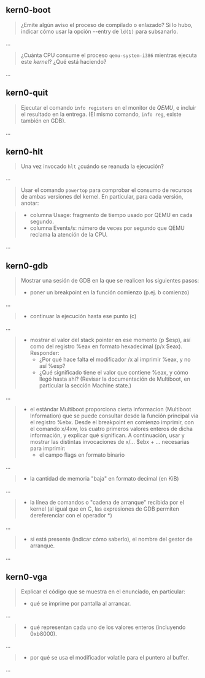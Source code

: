 kern0-boot
----------

> ¿Emite algún aviso el proceso de compilado o enlazado? Si lo hubo, indicar cómo usar la opción --entry de `ld(1)` para subsanarlo.

...

> ¿Cuánta CPU consume el proceso `qemu-system-i386` mientras ejecuta este _kernel_? ¿Qué está haciendo?

...


kern0-quit
----------

> Ejecutar el comando `info registers` en el monitor de _QEMU_, e incluir el resultado en la entrega. (El mismo comando, `info reg`, existe también en GDB).

...

kern0-hlt
---------

> Una vez invocado `hlt` ¿cuándo se reanuda la ejecución?

...

> Usar el comando `powertop` para comprobar el consumo de recursos de ambas versiones del kernel. En particular, para cada versión, anotar:

> * columna Usage: fragmento de tiempo usado por QEMU en cada segundo.
> * columna Events/s: número de veces por segundo que QEMU reclama la atención de la CPU.

...

kern0-gdb
---------

> Mostrar una sesión de GDB en la que se realicen los siguientes pasos:
> * poner un breakpoint en la función comienzo (p.ej. b comienzo)

...

> * continuar la ejecución hasta ese punto (c)

...

> * mostrar el valor del stack pointer en ese momento (p $esp), así como del registro %eax en formato hexadecimal (p/x $eax). Responder:
> 	* ¿Por qué hace falta el modificador /x al imprimir %eax, y no así %esp?
> 	* ¿Qué significado tiene el valor que contiene %eax, y cómo llegó hasta ahí? (Revisar la documentación de Multiboot, en particular la sección Machine state.)

...

> * el estándar Multiboot proporciona cierta informacion (Multiboot Information) que se puede consultar desde la función principal vía el registro %ebx. Desde el breakpoint en comienzo imprimir, con el comando x/4xw, los cuatro primeros valores enteros de dicha información, y explicar qué significan. A continuación, usar y mostrar las distintas invocaciones de x/... $ebx + ... necesarias para imprimir:
> 	* el campo flags en formato binario

...

> 	* la cantidad de memoria "baja" en formato decimal (en KiB)

...

> 	* la línea de comandos o "cadena de arranque" recibida por el kernel (al igual que en C, las expresiones de GDB permiten dereferenciar con el operador *)

...

> 	* si está presente (indicar cómo saberlo), el nombre del gestor de arranque.

...

kern0-vga
---------

> Explicar el código que se muestra en el enunciado, en particular:
> * qué se imprime por pantalla al arrancar.

...

> * qué representan cada uno de los valores enteros (incluyendo 0xb8000).

...

> * por qué se usa el modificador volatile para el puntero al buffer.

...
